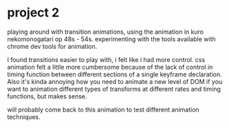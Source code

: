 # project 2

playing around with transition animations, using the animation in kuro nekomonogatari op 48s - 54s.
experimenting with the tools available with chrome dev tools for animation.

I found transitions easier to play with, i felt like i had more control. css animation felt a little more cumbersome because of the lack of control in timing function between different sections of a single keyframe declaration. Also it's kinda annoying how you need to animate a new level of DOM if you want to animation different types of transforms at different rates and timing functions, but makes sense.

will probably come back to this animation to test different animation techniques.
